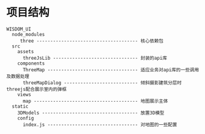 # 项目结构 

    WISDOM_UI
      node_modules
         three ------------------------------------- 核心依赖包
      src
        assets
          threeJsLib ------------------------------- 封装的api库
        components
          ThreeMap --------------------------------- 适应业务对api库的一些调用及数据处理
          threeMapDialog --------------------------- 倾斜摄影建筑分层时threejs配合展示室内的弹框
        views
          map -------------------------------------- 地图展示主体
      static
        3DModels ----------------------------------- 放置3D模型
        config
          index.js --------------------------------- 对地图的一些配置

          